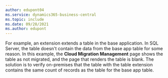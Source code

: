 ```yaml
---
author: edupont04
ms.service: dynamics365-business-central
ms.topic: include
ms.date: 09/28/2021
ms.author: edupont
---
```

For example, an extension extends a table in the base application. In SQL Server, the table doesn't contain the data from the base app table for some reason. In this example, the **Cloud Migration Management** page shows the table as not migrated, and the page that renders the table is blank. The solution is to verify on-premises that the table with the table extension contains the same count of records as the table for the base app table.